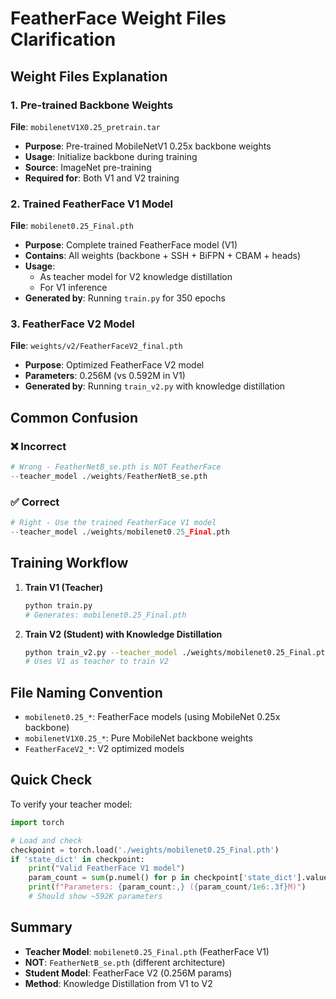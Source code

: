 # FeatherFace Weight Files Clarification

## Weight Files Explanation

### 1. Pre-trained Backbone Weights
**File**: `mobilenetV1X0.25_pretrain.tar`
- **Purpose**: Pre-trained MobileNetV1 0.25x backbone weights
- **Usage**: Initialize backbone during training
- **Source**: ImageNet pre-training
- **Required for**: Both V1 and V2 training

### 2. Trained FeatherFace V1 Model
**File**: `mobilenet0.25_Final.pth`
- **Purpose**: Complete trained FeatherFace model (V1)
- **Contains**: All weights (backbone + SSH + BiFPN + CBAM + heads)
- **Usage**: 
  - As teacher model for V2 knowledge distillation
  - For V1 inference
- **Generated by**: Running `train.py` for 350 epochs

### 3. FeatherFace V2 Model
**File**: `weights/v2/FeatherFaceV2_final.pth`
- **Purpose**: Optimized FeatherFace V2 model
- **Parameters**: 0.256M (vs 0.592M in V1)
- **Generated by**: Running `train_v2.py` with knowledge distillation

## Common Confusion

### ❌ Incorrect
```python
# Wrong - FeatherNetB_se.pth is NOT FeatherFace
--teacher_model ./weights/FeatherNetB_se.pth
```

### ✅ Correct
```python
# Right - Use the trained FeatherFace V1 model
--teacher_model ./weights/mobilenet0.25_Final.pth
```

## Training Workflow

1. **Train V1 (Teacher)**
   ```bash
   python train.py
   # Generates: mobilenet0.25_Final.pth
   ```

2. **Train V2 (Student) with Knowledge Distillation**
   ```bash
   python train_v2.py --teacher_model ./weights/mobilenet0.25_Final.pth
   # Uses V1 as teacher to train V2
   ```

## File Naming Convention

- `mobilenet0.25_*`: FeatherFace models (using MobileNet 0.25x backbone)
- `mobilenetV1X0.25_*`: Pure MobileNet backbone weights
- `FeatherFaceV2_*`: V2 optimized models

## Quick Check

To verify your teacher model:
```python
import torch

# Load and check
checkpoint = torch.load('./weights/mobilenet0.25_Final.pth')
if 'state_dict' in checkpoint:
    print("Valid FeatherFace V1 model")
    param_count = sum(p.numel() for p in checkpoint['state_dict'].values())
    print(f"Parameters: {param_count:,} ({param_count/1e6:.3f}M)")
    # Should show ~592K parameters
```

## Summary

- **Teacher Model**: `mobilenet0.25_Final.pth` (FeatherFace V1)
- **NOT**: `FeatherNetB_se.pth` (different architecture)
- **Student Model**: FeatherFace V2 (0.256M params)
- **Method**: Knowledge Distillation from V1 to V2